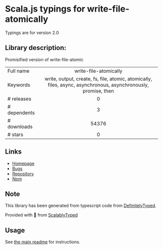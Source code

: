
# Scala.js typings for write-file-atomically

Typings are for version 2.0

## Library description:
Promisified version of write-file-atomic

|                    |                 |
| ------------------ | :-------------: |
| Full name          | write-file-atomically |
| Keywords           | write, output, create, fs, file, atomic, atomically, files, async, asynchronous, asynchronously, promise, then |
| # releases         | 0 |
| # dependents       | 3 |
| # downloads        | 54376 |
| # stars            | 0 |

## Links
- [Homepage](https://github.com/shinnn/write-file-atomically#readme)
- [Bugs](https://github.com/shinnn/write-file-atomically/issues)
- [Repository](https://github.com/shinnn/write-file-atomically)
- [Npm](https://www.npmjs.com/package/write-file-atomically)
    


## Note
This library has been generated from typescript code from [DefinitelyTyped](https://definitelytyped.org).

Provided with :purple_heart: from [ScalablyTyped](https://github.com/oyvindberg/ScalablyTyped)

## Usage
See [the main readme](../../readme.md) for instructions.


